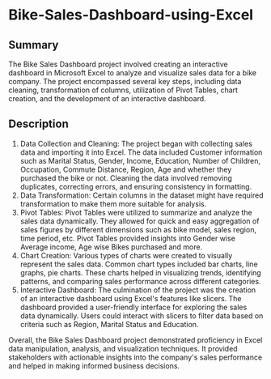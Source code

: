 # Bike-Sales-Dashboard-using-Excel

## Summary
The Bike Sales Dashboard project involved creating an interactive dashboard in Microsoft Excel to analyze and visualize sales data for a bike company. The project encompassed several key steps, including data cleaning, transformation of columns, utilization of Pivot Tables, chart creation, and the development of an interactive dashboard.

## Description
1. Data Collection and Cleaning: The project began with collecting sales data and importing it into Excel. The data included Customer information such as Marital Status, Gender, Income, Education, Number of Children, Occupation, Commute Distance, Region, Age and whether they purchased the bike or not. Cleaning the data involved removing duplicates, correcting errors, and ensuring consistency in formatting.
2. Data Transformation: Certain columns in the dataset might have required transformation to make them more suitable for analysis.
3. Pivot Tables: Pivot Tables were utilized to summarize and analyze the sales data dynamically. They allowed for quick and easy aggregation of sales figures by different dimensions such as bike model, sales region, time period, etc. Pivot Tables provided insights into Gender wise Average income, Age wise Bikes purchased and more.
4. Chart Creation: Various types of charts were created to visually represent the sales data. Common chart types included bar charts, line graphs, pie charts. These charts helped in visualizing trends, identifying patterns, and comparing sales performance across different categories.
5. Interactive Dashboard: The culmination of the project was the creation of an interactive dashboard using Excel's features like slicers. The dashboard provided a user-friendly interface for exploring the sales data dynamically. Users could interact with slicers to filter data based on criteria such as Region, Marital Status and Education.

Overall, the Bike Sales Dashboard project demonstrated proficiency in Excel data manipulation, analysis, and visualization techniques. It provided stakeholders with actionable insights into the company's sales performance and helped in making informed business decisions.
